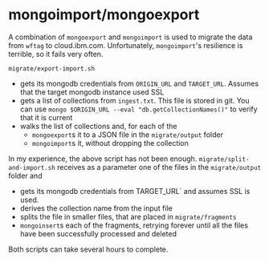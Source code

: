 # mongoimport/mongoexport

A combination of `mongoexport` and `mongoimport` is used to migrate the data from
`wftag` to cloud.ibm.com. Unfortunately, `mongoimport`'s resilience is terrible,
so it fails very often.

`migrate/export-import.sh`
* gets its mongodb credentials from `ORIGIN_URL` and `TARGET_URL`. Assumes that
  the target mongodb instance used SSL
* gets a list of collections from `ingest.txt`. This file is stored in git. You
  can use `mongo $ORIGIN_URL --eval "db.getCollectionNames()"` to verify that
  it is current
* walks the list of collections and, for each of the
  * `mongoexport`s it to a JSON file in the `migrate/output` folder
  * `mongoimport`s it, without dropping the collection

In my experience, the above script has not been enough. `migrate/split-and-import.sh`
receives as a parameter one of the files in the `migrate/output` folder and
* gets its mongodb credentials from TARGET_URL` and assumes SSL is used.
* derives the collection name from the input file
* splits the file in smaller files, that are placed in `migrate/fragments`
* `mongoinsert`s each of the fragments, retrying forever until all the files
  have been successfully processed and deleted

Both scripts can take several hours to complete.
